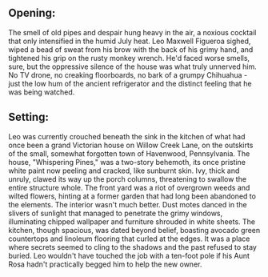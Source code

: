 ## Opening:

The smell of old pipes and despair hung heavy in the air, a noxious cocktail that only intensified in the humid July heat. Leo Maxwell Figueroa sighed, wiped a bead of sweat from his brow with the back of his grimy hand, and tightened his grip on the rusty monkey wrench. He'd faced worse smells, sure, but the oppressive silence of the house was what truly unnerved him. No TV drone, no creaking floorboards, no bark of a grumpy Chihuahua - just the low hum of the ancient refrigerator and the distinct feeling that he was being watched.

## Setting:

Leo was currently crouched beneath the sink in the kitchen of what had once been a grand Victorian house on Willow Creek Lane, on the outskirts of the small, somewhat forgotten town of Havenwood, Pennsylvania. The house, "Whispering Pines," was a two-story behemoth, its once pristine white paint now peeling and cracked, like sunburnt skin. Ivy, thick and unruly, clawed its way up the porch columns, threatening to swallow the entire structure whole. The front yard was a riot of overgrown weeds and wilted flowers, hinting at a former garden that had long been abandoned to the elements. The interior wasn't much better. Dust motes danced in the slivers of sunlight that managed to penetrate the grimy windows, illuminating chipped wallpaper and furniture shrouded in white sheets. The kitchen, though spacious, was dated beyond belief, boasting avocado green countertops and linoleum flooring that curled at the edges. It was a place where secrets seemed to cling to the shadows and the past refused to stay buried. Leo wouldn't have touched the job with a ten-foot pole if his Aunt Rosa hadn't practically begged him to help the new owner.
